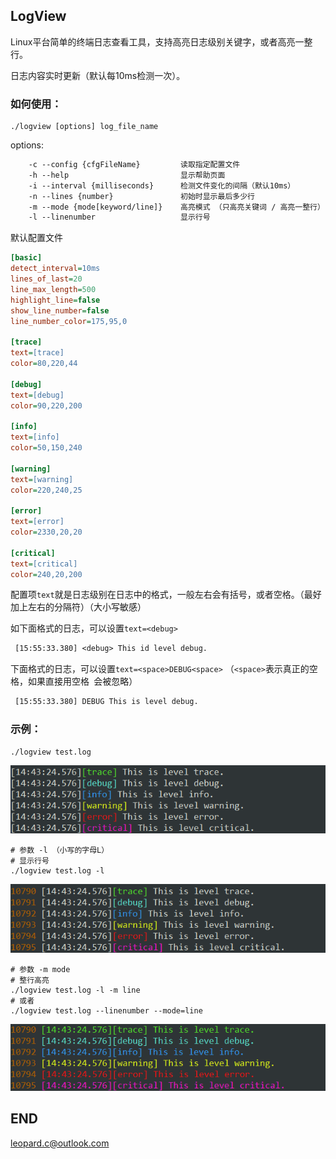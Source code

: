 ## LogView

Linux平台简单的终端日志查看工具，支持高亮日志级别关键字，或者高亮一整行。

日志内容实时更新（默认每10ms检测一次）。

### 如何使用：

```shell
./logview [options] log_file_name
```

options:

```txt
    -c --config {cfgFileName}         读取指定配置文件
    -h --help                         显示帮助页面
    -i --interval {milliseconds}      检测文件变化的间隔（默认10ms）
    -n --lines {number}               初始时显示最后多少行
    -m --mode {mode[keyword/line]}    高亮模式 （只高亮关键词 / 高亮一整行）
    -l --linenumber                   显示行号
```

默认配置文件

```ini
[basic]
detect_interval=10ms
lines_of_last=20
line_max_length=500
highlight_line=false
show_line_number=false
line_number_color=175,95,0

[trace]
text=[trace]
color=80,220,44

[debug]
text=[debug]
color=90,220,200

[info]
text=[info]
color=50,150,240

[warning]
text=[warning]
color=220,240,25

[error]
text=[error]
color=2330,20,20

[critical]
text=[critical]
color=240,20,200
```

配置项`text`就是日志级别在日志中的格式，一般左右会有括号，或者空格。（最好加上左右的分隔符）（大小写敏感）

如下面格式的日志，可以设置`text=<debug>`

```txt
 [15:55:33.380] <debug> This id level debug.
```

下面格式的日志，可以设置`text=<space>DEBUG<space>` （`<space>`表示真正的空格，如果直接用空格` `会被忽略）

```txt
 [15:55:33.380] DEBUG This is level debug.
```

### 示例：

```shell
./logview test.log
```

![highlight_keyword_nonu](assets/README/highlight_keyword_nonu.png)

```shell
# 参数 -l （小写的字母L）
# 显示行号
./logview test.log -l
```

![highlight_keyword_nu](assets/README/highlight_keyword_nu.png)

```shell
# 参数 -m mode
# 整行高亮
./logview test.log -l -m line
# 或者
./logview test.log --linenumber --mode=line
```

![highlight_line_nu](assets/README/highlight_line_nu.png)



## END

<leopard.c@outlook.com>